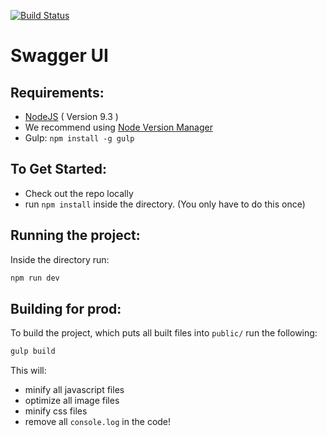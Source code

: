[![Build Status](http://drone.polygon.io/api/badges/polygon-io/ui-swagger/status.svg)](http://drone.polygon.io/polygon-io/ui-swagger)

# Swagger UI

## Requirements:

- [NodeJS](https://nodejs.org/en/download/) ( Version 9.3 )
- We recommend using [Node Version Manager](https://github.com/creationix/nvm)
- Gulp: `npm install -g gulp`

## To Get Started:

- Check out the repo locally
- run `npm install` inside the directory. (You only have to do this once)

## Running the project:

Inside the directory run:

```bash
npm run dev
```

## Building for prod:

To build the project, which puts all built files into `public/` run the following:

```bash
gulp build
```

This will:

- minify all javascript files
- optimize all image files
- minify css files
- remove all `console.log` in the code!
